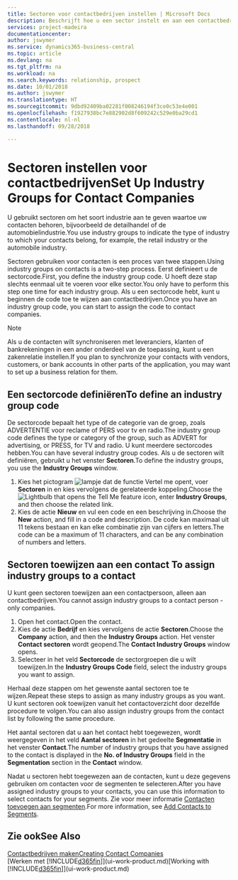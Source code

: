 ```yaml
---
title: Sectoren voor contactbedrijven instellen | Microsoft Docs
description: Beschrijft hoe u een sector instelt en aan een contactbedrijf toewijst, bijvoorbeeld de detailhandel of de auto-industrie.
services: project-madeira
documentationcenter: 
author: jswymer
ms.service: dynamics365-business-central
ms.topic: article
ms.devlang: na
ms.tgt_pltfrm: na
ms.workload: na
ms.search.keywords: relationship, prospect
ms.date: 10/01/2018
ms.author: jswymer
ms.translationtype: HT
ms.sourcegitcommit: 9dbd92409ba02281f008246194f3ce0c53e4e001
ms.openlocfilehash: f1927938bc7e882902d8f609242c529e0ba29cd1
ms.contentlocale: nl-nl
ms.lasthandoff: 09/28/2018

---
```

# <a name="set-up-industry-groups-for-contact-companies"></a><span data-ttu-id="9b7e5-103">Sectoren instellen voor contactbedrijven</span><span class="sxs-lookup"><span data-stu-id="9b7e5-103">Set Up Industry Groups for Contact Companies</span></span>
<span data-ttu-id="9b7e5-104">U gebruikt sectoren om het soort industrie aan te geven waartoe uw contacten behoren, bijvoorbeeld de detailhandel of de automobielindustrie.</span><span class="sxs-lookup"><span data-stu-id="9b7e5-104">You use industry groups to indicate the type of industry to which your contacts belong, for example, the retail industry or the automobile industry.</span></span>

<span data-ttu-id="9b7e5-105">Sectoren gebruiken voor contacten is een proces van twee stappen.</span><span class="sxs-lookup"><span data-stu-id="9b7e5-105">Using industry groups on contacts is a two-step process.</span></span> <span data-ttu-id="9b7e5-106">Eerst definieert u de sectorcode.</span><span class="sxs-lookup"><span data-stu-id="9b7e5-106">First, you define the industry group code.</span></span> <span data-ttu-id="9b7e5-107">U hoeft deze stap slechts eenmaal uit te voeren voor elke sector.</span><span class="sxs-lookup"><span data-stu-id="9b7e5-107">You only have to perform this step one time for each industry group.</span></span> <span data-ttu-id="9b7e5-108">Als u een sectorcode hebt, kunt u beginnen de code toe te wijzen aan contactbedrijven.</span><span class="sxs-lookup"><span data-stu-id="9b7e5-108">Once you have an industry group code, you can start to assign the code to contact companies.</span></span>

> [!NOTE]  
>   <span data-ttu-id="9b7e5-109">Als u de contacten wilt synchroniseren met leveranciers, klanten of bankrekeningen in een ander onderdeel van de toepassing, kunt u een zakenrelatie instellen.</span><span class="sxs-lookup"><span data-stu-id="9b7e5-109">If you plan to synchronize your contacts with vendors, customers, or bank accounts in other parts of the application, you may want to set up a business relation for them.</span></span>

## <a name="to-define-an-industry-group-code"></a><span data-ttu-id="9b7e5-110">Een sectorcode definiëren</span><span class="sxs-lookup"><span data-stu-id="9b7e5-110">To define an industry group code</span></span>
<span data-ttu-id="9b7e5-111">De sectorcode bepaalt het type of de categorie van de groep, zoals ADVERTENTIE voor reclame of PERS voor tv en radio.</span><span class="sxs-lookup"><span data-stu-id="9b7e5-111">The industry group code defines the type or category of the group, such as ADVERT for advertising, or PRESS, for TV and radio.</span></span> <span data-ttu-id="9b7e5-112">U kunt meerdere sectorcodes hebben.</span><span class="sxs-lookup"><span data-stu-id="9b7e5-112">You can have several industry group codes.</span></span> <span data-ttu-id="9b7e5-113">Als u de sectoren wilt definiëren, gebruikt u het venster **Sectoren**.</span><span class="sxs-lookup"><span data-stu-id="9b7e5-113">To define the industry groups, you use the **Industry Groups** window.</span></span>

1. <span data-ttu-id="9b7e5-114">Kies het pictogram ![lampje dat de functie Vertel me opent](media/ui-search/search_small.png "Vertel me wat u wilt doen"), voer **Sectoren** in en kies vervolgens de gerelateerde koppeling.</span><span class="sxs-lookup"><span data-stu-id="9b7e5-114">Choose the ![Lightbulb that opens the Tell Me feature](media/ui-search/search_small.png "Tell me what you want to do") icon, enter **Industry Groups**, and then choose the related link.</span></span>
2. <span data-ttu-id="9b7e5-115">Kies de actie **Nieuw** en vul een code en een beschrijving in.</span><span class="sxs-lookup"><span data-stu-id="9b7e5-115">Choose the **New** action, and fill in a code and description.</span></span> <span data-ttu-id="9b7e5-116">De code kan maximaal uit 11 tekens bestaan en kan elke combinatie zijn van cijfers en letters.</span><span class="sxs-lookup"><span data-stu-id="9b7e5-116">The code can be a maximum of 11 characters, and can be any combination of numbers and letters.</span></span>

## <span data-ttu-id="9b7e5-117"><a name="AssignIndustryGroupContact">Sectoren toewijzen aan een contact</a></span><span class="sxs-lookup"><span data-stu-id="9b7e5-117"><a name="AssignIndustryGroupContact"></a> To assign industry groups to a contact</span></span>
<span data-ttu-id="9b7e5-118">U kunt geen sectoren toewijzen aan een contactpersoon, alleen aan contactbedrijven.</span><span class="sxs-lookup"><span data-stu-id="9b7e5-118">You cannot assign industry groups to a contact person - only companies.</span></span>

1. <span data-ttu-id="9b7e5-119">Open het contact.</span><span class="sxs-lookup"><span data-stu-id="9b7e5-119">Open the contact.</span></span>
2. <span data-ttu-id="9b7e5-120">Kies de actie **Bedrijf** en kies vervolgens de actie **Sectoren**.</span><span class="sxs-lookup"><span data-stu-id="9b7e5-120">Choose the **Company** action, and then the **Industry Groups** action.</span></span> <span data-ttu-id="9b7e5-121">Het venster **Contact sectoren** wordt geopend.</span><span class="sxs-lookup"><span data-stu-id="9b7e5-121">The **Contact Industry Groups** window opens.</span></span>
3. <span data-ttu-id="9b7e5-122">Selecteer in het veld **Sectorcode** de sectorgroepen die u wilt toewijzen.</span><span class="sxs-lookup"><span data-stu-id="9b7e5-122">In the **Industry Groups Code** field, select the industry groups you want to assign.</span></span>

<span data-ttu-id="9b7e5-123">Herhaal deze stappen om het gewenste aantal sectoren toe te wijzen.</span><span class="sxs-lookup"><span data-stu-id="9b7e5-123">Repeat these steps to assign as many industry groups as you want.</span></span> <span data-ttu-id="9b7e5-124">U kunt sectoren ook toewijzen vanuit het contactoverzicht door dezelfde procedure te volgen.</span><span class="sxs-lookup"><span data-stu-id="9b7e5-124">You can also assign industry groups from the contact list by following the same procedure.</span></span>

<span data-ttu-id="9b7e5-125">Het aantal sectoren dat u aan het contact hebt toegewezen, wordt weergegeven in het veld **Aantal sectoren** in het gedeelte **Segmentatie** in het venster **Contact**.</span><span class="sxs-lookup"><span data-stu-id="9b7e5-125">The number of industry groups that you have assigned to the contact is displayed in the **No. of Industry Groups** field in the **Segmentation** section in the **Contact** window.</span></span>

<span data-ttu-id="9b7e5-126">Nadat u sectoren hebt toegewezen aan de contacten, kunt u deze gegevens gebruiken om contacten voor de segmenten te selecteren.</span><span class="sxs-lookup"><span data-stu-id="9b7e5-126">After you have assigned industry groups to your contacts, you can use this information to select contacts for your segments.</span></span> <span data-ttu-id="9b7e5-127">Zie voor meer informatie [Contacten toevoegen aan segmenten](marketing-add-contact-segment.md).</span><span class="sxs-lookup"><span data-stu-id="9b7e5-127">For more information, see [Add Contacts to Segments](marketing-add-contact-segment.md).</span></span>

## <a name="see-also"></a><span data-ttu-id="9b7e5-128">Zie ook</span><span class="sxs-lookup"><span data-stu-id="9b7e5-128">See Also</span></span>
[<span data-ttu-id="9b7e5-129">Contactbedrijven maken</span><span class="sxs-lookup"><span data-stu-id="9b7e5-129">Creating Contact Companies</span></span>](marketing-create-contact-companies.md)  
<span data-ttu-id="9b7e5-130">[Werken met [!INCLUDE[d365fin](includes/d365fin_md.md)]](ui-work-product.md)</span><span class="sxs-lookup"><span data-stu-id="9b7e5-130">[Working with [!INCLUDE[d365fin](includes/d365fin_md.md)]](ui-work-product.md)</span></span>

